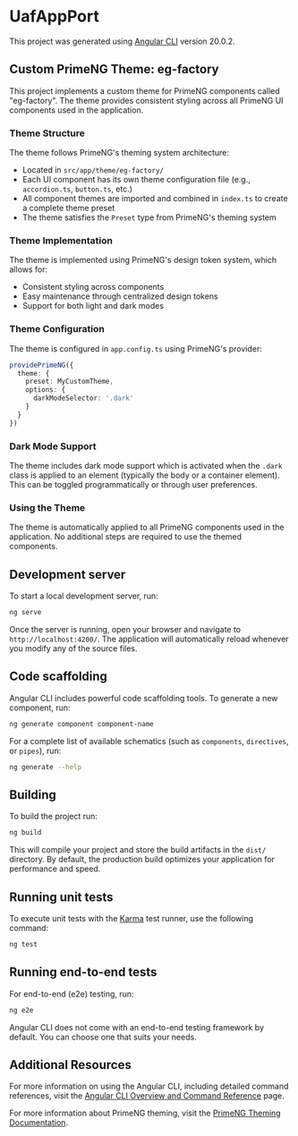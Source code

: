 # UafAppPort

This project was generated using [Angular CLI](https://github.com/angular/angular-cli) version 20.0.2.

## Custom PrimeNG Theme: eg-factory

This project implements a custom theme for PrimeNG components called "eg-factory". The theme provides consistent styling across all PrimeNG UI components used in the application.

### Theme Structure

The theme follows PrimeNG's theming system architecture:
- Located in `src/app/theme/eg-factory/`
- Each UI component has its own theme configuration file (e.g., `accordion.ts`, `button.ts`, etc.)
- All component themes are imported and combined in `index.ts` to create a complete theme preset
- The theme satisfies the `Preset` type from PrimeNG's theming system

### Theme Implementation

The theme is implemented using PrimeNG's design token system, which allows for:
- Consistent styling across components
- Easy maintenance through centralized design tokens
- Support for both light and dark modes

### Theme Configuration

The theme is configured in `app.config.ts` using PrimeNG's provider:

```typescript
providePrimeNG({
  theme: {
    preset: MyCustomTheme,
    options: {
      darkModeSelector: '.dark'
    }
  }
})
```

### Dark Mode Support

The theme includes dark mode support which is activated when the `.dark` class is applied to an element (typically the body or a container element). This can be toggled programmatically or through user preferences.

### Using the Theme

The theme is automatically applied to all PrimeNG components used in the application. No additional steps are required to use the themed components.

## Development server

To start a local development server, run:

```bash
ng serve
```

Once the server is running, open your browser and navigate to `http://localhost:4200/`. The application will automatically reload whenever you modify any of the source files.

## Code scaffolding

Angular CLI includes powerful code scaffolding tools. To generate a new component, run:

```bash
ng generate component component-name
```

For a complete list of available schematics (such as `components`, `directives`, or `pipes`), run:

```bash
ng generate --help
```

## Building

To build the project run:

```bash
ng build
```

This will compile your project and store the build artifacts in the `dist/` directory. By default, the production build optimizes your application for performance and speed.

## Running unit tests

To execute unit tests with the [Karma](https://karma-runner.github.io) test runner, use the following command:

```bash
ng test
```

## Running end-to-end tests

For end-to-end (e2e) testing, run:

```bash
ng e2e
```

Angular CLI does not come with an end-to-end testing framework by default. You can choose one that suits your needs.

## Additional Resources

For more information on using the Angular CLI, including detailed command references, visit the [Angular CLI Overview and Command Reference](https://angular.dev/tools/cli) page.

For more information about PrimeNG theming, visit the [PrimeNG Theming Documentation](https://primeng.org/theming).
